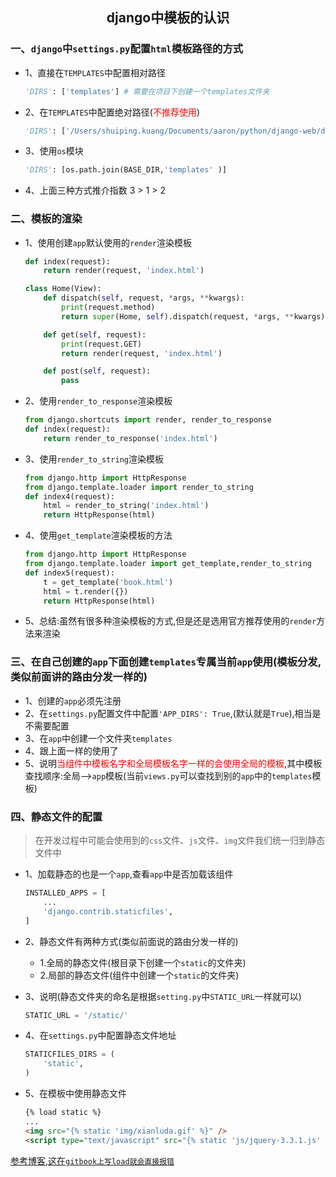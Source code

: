 ## <center>django中模板的认识</center>

### 一、`django`中`settings.py`配置`html`模板路径的方式

* 1、直接在`TEMPLATES`中配置相对路径

  ```py
  'DIRS': ['templates'] # 需要在项目下创建一个templates文件夹
  ```

* 2、在`TEMPLATES`中配置绝对路径(<font color="#f00">不推荐使用</font>)

  ```py
  'DIRS': ['/Users/shuiping.kuang/Documents/aaron/python/django-web/demo01/templates']
  ```

* 3、使用`os`模块

  ```py
  'DIRS': [os.path.join(BASE_DIR,'templates' )]
  ```

* 4、上面三种方式推介指数 3 > 1 > 2

### 二、模板的渲染

* 1、使用创建`app`默认使用的`render`渲染模板

  ```py
  def index(request):
      return render(request, 'index.html')
  ```

  ```py
  class Home(View):
      def dispatch(self, request, *args, **kwargs):
          print(request.method)
          return super(Home, self).dispatch(request, *args, **kwargs)

      def get(self, request):
          print(request.GET)
          return render(request, 'index.html')

      def post(self, request):
          pass
  ```

* 2、使用`render_to_response`渲染模板

  ```py
  from django.shortcuts import render, render_to_response
  def index(request):
      return render_to_response('index.html')
  ```

* 3、使用`render_to_string`渲染模板

  ```py
  from django.http import HttpResponse
  from django.template.loader import render_to_string
  def index4(request):
      html = render_to_string('index.html')
      return HttpResponse(html)
  ```

* 4、使用`get_template`渲染模板的方法

  ```py
  from django.http import HttpResponse
  from django.template.loader import get_template,render_to_string
  def index5(request):
      t = get_template('book.html')
      html = t.render({})
      return HttpResponse(html)
  ```

* 5、总结:虽然有很多种渲染模板的方式,但是还是选用官方推荐使用的`render`方法来渲染


### 三、在自己创建的`app`下面创建`templates`专属当前`app`使用(模板分发,类似前面讲的路由分发一样的)

* 1、创建的`app`必须先注册
* 2、在`settings.py`配置文件中配置`'APP_DIRS': True`,(默认就是`True`),相当是不需要配置
* 3、在`app`中创建一个文件夹`templates`
* 4、跟上面一样的使用了
* 5、说明<font color="#f00">当组件中模板名字和全局模板名字一样的会使用全局的模板</font>,其中模板查找顺序:全局-->`app`模板(当前`views.py`可以查找到别的`app`中的`templates`模板)


### 四、静态文件的配置

> 在开发过程中可能会使用到的`css`文件、`js`文件、`img`文件我们统一归到静态文件中

* 1、加载静态的也是一个`app`,查看`app`中是否加载该组件

  ```py
  INSTALLED_APPS = [
      ...
      'django.contrib.staticfiles',
  ]
  ```

* 2、静态文件有两种方式(类似前面说的路由分发一样的)
  * 1.全局的静态文件(根目录下创建一个`static`的文件夹)
  * 2.局部的静态文件(组件中创建一个`static`的文件夹)

* 3、说明(静态文件夹的命名是根据`setting.py`中`STATIC_URL`一样就可以)

  ```py
  STATIC_URL = '/static/'
  ```
* 4、在`settings.py`中配置静态文件地址

  ```py
  STATICFILES_DIRS = (
      'static',
  )
  ```

* 5、在模板中使用静态文件

  ```html
  {% load static %}
  ...
  <img src="{% static 'img/xianluda.gif' %}" />
  <script type="text/javascript" src="{% static 'js/jquery-3.3.1.js' %}"></script>
  ```
[参考博客,这在`gitbook上写load就会直接报错`](https://blog.csdn.net/kuangshp128/article/details/75578736)

